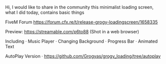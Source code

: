 Hi, I would like to share in the community this minimalist loading screen, what I did today, contains basic things
 
FiveM Forum
https://forum.cfx.re/t/release-grogy-loadingscreen/1658335
 
Preview:
https://streamable.com/p6to88
(Shot in a web browser)

Including
· Music Player
· Changing Background
· Progress Bar
· Animated Text

AutoPlay Version · https://github.com/Grogyas/grogy_loading/tree/autoplay
